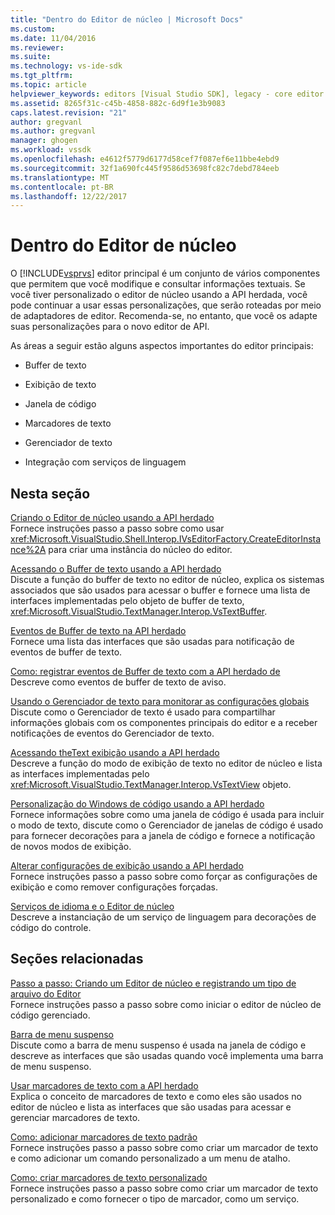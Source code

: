 ```yaml
---
title: "Dentro do Editor de núcleo | Microsoft Docs"
ms.custom: 
ms.date: 11/04/2016
ms.reviewer: 
ms.suite: 
ms.technology: vs-ide-sdk
ms.tgt_pltfrm: 
ms.topic: article
helpviewer_keywords: editors [Visual Studio SDK], legacy - core editor
ms.assetid: 8265f31c-c45b-4858-882c-6d9f1e3b9083
caps.latest.revision: "21"
author: gregvanl
ms.author: gregvanl
manager: ghogen
ms.workload: vssdk
ms.openlocfilehash: e4612f5779d6177d58cef7f087ef6e11bbe4ebd9
ms.sourcegitcommit: 32f1a690fc445f9586d53698fc82c7debd784eeb
ms.translationtype: MT
ms.contentlocale: pt-BR
ms.lasthandoff: 12/22/2017
---
```

# <a name="inside-the-core-editor"></a>Dentro do Editor de núcleo
O [!INCLUDE[vsprvs](../code-quality/includes/vsprvs_md.md)] editor principal é um conjunto de vários componentes que permitem que você modifique e consultar informações textuais. Se você tiver personalizado o editor de núcleo usando a API herdada, você pode continuar a usar essas personalizações, que serão roteadas por meio de adaptadores de editor. Recomenda-se, no entanto, que você os adapte suas personalizações para o novo editor de API.  
  
 As áreas a seguir estão alguns aspectos importantes do editor principais:  
  
-   Buffer de texto  
  
-   Exibição de texto  
  
-   Janela de código  
  
-   Marcadores de texto  
  
-   Gerenciador de texto  
  
-   Integração com serviços de linguagem  
  
## <a name="in-this-section"></a>Nesta seção  
 [Criando o Editor de núcleo usando a API herdado](../extensibility/instantiating-the-core-editor-by-using-the-legacy-api.md)  
 Fornece instruções passo a passo sobre como usar <xref:Microsoft.VisualStudio.Shell.Interop.IVsEditorFactory.CreateEditorInstance%2A> para criar uma instância do núcleo do editor.  
  
 [Acessando o Buffer de texto usando a API herdado](../extensibility/accessing-the-text-buffer-by-using-the-legacy-api.md)  
 Discute a função do buffer de texto no editor de núcleo, explica os sistemas associados que são usados para acessar o buffer e fornece uma lista de interfaces implementadas pelo objeto de buffer de texto, <xref:Microsoft.VisualStudio.TextManager.Interop.VsTextBuffer>.  
  
 [Eventos de Buffer de texto na API herdado](../extensibility/text-buffer-events-in-the-legacy-api.md)  
 Fornece uma lista das interfaces que são usadas para notificação de eventos de buffer de texto.  
  
 [Como: registrar eventos de Buffer de texto com a API herdado de](../extensibility/how-to-register-for-text-buffer-events-with-the-legacy-api.md)  
 Descreve como eventos de buffer de texto de aviso.  
  
 [Usando o Gerenciador de texto para monitorar as configurações globais](../extensibility/using-the-text-manager-to-monitor-global-settings.md)  
 Discute como o Gerenciador de texto é usado para compartilhar informações globais com os componentes principais do editor e a receber notificações de eventos do Gerenciador de texto.  
  
 [Acessando theText exibição usando a API herdado](../extensibility/accessing-thetext-view-by-using-the-legacy-api.md)  
 Descreve a função do modo de exibição de texto no editor de núcleo e lista as interfaces implementadas pelo <xref:Microsoft.VisualStudio.TextManager.Interop.VsTextView> objeto.  
  
 [Personalização do Windows de código usando a API herdado](../extensibility/customizing-code-windows-by-using-the-legacy-api.md)  
 Fornece informações sobre como uma janela de código é usada para incluir o modo de texto, discute como o Gerenciador de janelas de código é usado para fornecer decorações para a janela de código e fornece a notificação de novos modos de exibição.  
  
 [Alterar configurações de exibição usando a API herdado](../extensibility/changing-view-settings-by-using-the-legacy-api.md)  
 Fornece instruções passo a passo sobre como forçar as configurações de exibição e como remover configurações forçadas.  
  
 [Serviços de idioma e o Editor de núcleo](../extensibility/language-services-and-the-core-editor.md)  
 Descreve a instanciação de um serviço de linguagem para decorações de código do controle.  
  
## <a name="related-sections"></a>Seções relacionadas  
 [Passo a passo: Criando um Editor de núcleo e registrando um tipo de arquivo do Editor](../extensibility/walkthrough-creating-a-core-editor-and-registering-an-editor-file-type.md)  
 Fornece instruções passo a passo sobre como iniciar o editor de núcleo de código gerenciado.  
  
 [Barra de menu suspenso](../extensibility/drop-down-bar.md)  
 Discute como a barra de menu suspenso é usada na janela de código e descreve as interfaces que são usadas quando você implementa uma barra de menu suspenso.  
  
 [Usar marcadores de texto com a API herdado](../extensibility/using-text-markers-with-the-legacy-api.md)  
 Explica o conceito de marcadores de texto e como eles são usados no editor de núcleo e lista as interfaces que são usadas para acessar e gerenciar marcadores de texto.  
  
 [Como: adicionar marcadores de texto padrão](../extensibility/how-to-add-standard-text-markers.md)  
 Fornece instruções passo a passo sobre como criar um marcador de texto e como adicionar um comando personalizado a um menu de atalho.  
  
 [Como: criar marcadores de texto personalizado](../extensibility/how-to-create-custom-text-markers.md)  
 Fornece instruções passo a passo sobre como criar um marcador de texto personalizado e como fornecer o tipo de marcador, como um serviço.